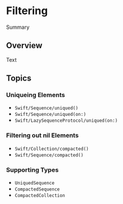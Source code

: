 # Filtering

<!--@START_MENU_TOKEN@-->Summary<!--@END_MENU_TOKEN@-->

## Overview

<!--@START_MENU_TOKEN@-->Text<!--@END_MENU_TOKEN@-->

## Topics

### Uniqueing Elements

- ``Swift/Sequence/uniqued()``
- ``Swift/Sequence/uniqued(on:)``
- ``Swift/LazySequenceProtocol/uniqued(on:)``

### Filtering out nil Elements

- ``Swift/Collection/compacted()``
- ``Swift/Sequence/compacted()``

### Supporting Types

- ``UniquedSequence``
- ``CompactedSequence``
- ``CompactedCollection``
